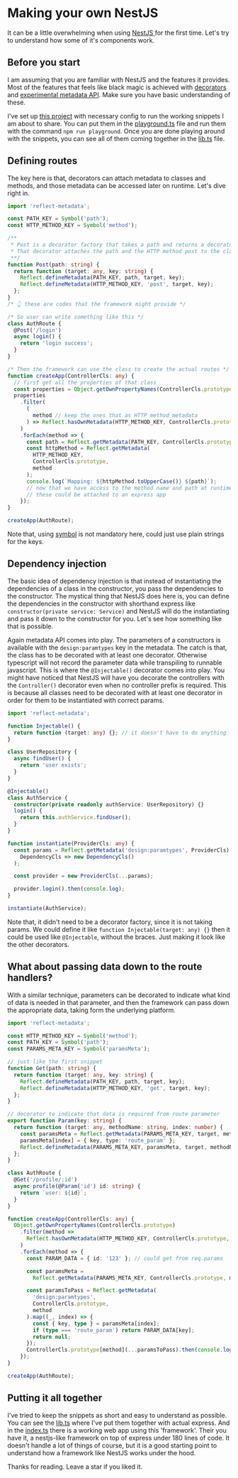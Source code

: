 # Making your own NestJS

It can be a little overwhelming when using [NestJS ](https://nestjs.com/) for the first time. Let's try to understand how some of it's components work.

## Before you start

I am assuming that you are familiar with NestJS and the features it provides. Most of the features that feels like black magic is achieved with [decorators](https://www.typescriptlang.org/docs/handbook/decorators.html) and [experimental metadata API](https://github.com/rbuckton/reflect-metadata). Make sure you have basic understanding of these.

I've set up [this project](https://github.com/sjsakib/own-nestjs) with necessary config to run the working snippets I am about to share. You can put them in the [playground.ts](https://github.com/sjsakib/own-nestjs/blob/main/playground.ts) file and run them with the command `npm run playground`. Once you are done playing around with the snippets, you can see all of them coming together in the [lib.ts](https://github.com/sjsakib/own-nestjs/blob/main/lib.ts) file.

## Defining routes

The key here is that, decorators can attach metadata to classes and methods, and those metadata can be accessed later on runtime. Let's dive right in.

```ts
import 'reflect-metadata';

const PATH_KEY = Symbol('path');
const HTTP_METHOD_KEY = Symbol('method');

/**
 * Post is a decorator factory that takes a path and returns a decorator.
 * That decorator attaches the path and the HTTP method post to the class method it is applied to.
 **/
function Post(path: string) {
  return function (target: any, key: string) {
    Reflect.defineMetadata(PATH_KEY, path, target, key);
    Reflect.defineMetadata(HTTP_METHOD_KEY, 'post', target, key);
  };
}
/* 👆 these are codes that the framework might provide */

/* So user can write something like this */
class AuthRoute {
  @Post('/login')
  async login() {
    return 'login success';
  }
}

/* Then the framework can use the class to create the actual routes */
function createApp(ControllerCls: any) {
  // first get all the properties of that class
  const properties = Object.getOwnPropertyNames(ControllerCls.prototype);
  properties
    .filter(
      (
        method // keep the ones that as HTTP method metadata
      ) => Reflect.hasOwnMetadata(HTTP_METHOD_KEY, ControllerCls.prototype, method)
    )
    .forEach(method => {
      const path = Reflect.getMetadata(PATH_KEY, ControllerCls.prototype, method);
      const httpMethod = Reflect.getMetadata(
        HTTP_METHOD_KEY,
        ControllerCls.prototype,
        method
      );
      console.log(`Mapping: ${httpMethod.toUpperCase()} ${path}`);
      // now that we have access to the method name and path at runtime,
      // these could be attached to an express app
    });
}

createApp(AuthRoute);
```

Note that, using [symbol](https://developer.mozilla.org/en-US/docs/Web/JavaScript/Reference/Global_Objects/Symbol) is not mandatory here, could just use plain strings for the keys.

## Dependency injection

The basic idea of dependency injection is that instead of instantiating the dependencies of a class in the constructor, you pass the dependencies to the constructor. The mystical thing that NestJS does here is, you can define the dependencies in the constructor with shorthand express like `constructor(private service: Service)` and NestJS will do the instantiating and pass it down to the constructor for you. Let's see how something like that is possible.

Again metadata API comes into play. The parameters of a constructors is available with the `design:paramtypes` key in the metadata. The catch is that, the class has to be decorated with at least one decorator. Otherwise typescript will not record the parameter data while transpiling to runnable javascript. This is where the `@Injectable()` decorator comes into play. You might have noticed that NestJS will have you decorate the controllers with the `Controller()` decorator even when no controller prefix is required. This is because all classes need to be decorated with at least one decorator in order for them to be instantiated with correct params.

```ts
import 'reflect-metadata';

function Injectable() {
  return function (target: any) {}; // it doesn't have to do anything
}

class UserRepository {
  async findUser() {
    return 'user exists';
  }
}

@Injectable()
class AuthService {
  constructor(private readonly authService: UserRepository) {}
  login() {
    return this.authService.findUser();
  }
}

function instantiate(ProviderCls: any) {
  const params = Reflect.getMetadata('design:paramtypes', ProviderCls).map(
    DependencyCls => new DependencyCls()
  );

  const provider = new ProviderCls(...params);

  provider.login().then(console.log);
}

instantiate(AuthService);
```

Note that, it didn't need to be a decorator factory, since it is not taking params. We could define it like `function Injectable(target: any) {}` then it could be used like `@Injectable`, without the braces. Just making it look like the other decorators.

## What about passing data down to the route handlers?

With a similar technique, parameters can be decorated to indicate what kind of data is needed in that parameter, and then the framework can pass down the appropriate data, taking form the underlying platform.

```ts
import 'reflect-metadata';

const HTTP_METHOD_KEY = Symbol('method');
const PATH_KEY = Symbol('path');
const PARAMS_META_KEY = Symbol('paramsMeta');

// just like the first snippet
function Get(path: string) {
  return function (target: any, key: string) {
    Reflect.defineMetadata(PATH_KEY, path, target, key);
    Reflect.defineMetadata(HTTP_METHOD_KEY, 'get', target, key);
  };
}

// decorator to indicate that data is required from route parameter
export function Param(key: string) {
  return function (target: any, methodName: string, index: number) {
    const paramsMeta = Reflect.getMetadata(PARAMS_META_KEY, target, methodName) ?? {};
    paramsMeta[index] = { key, type: 'route_param' };
    Reflect.defineMetadata(PARAMS_META_KEY, paramsMeta, target, methodName);
  };
}

class AuthRoute {
  @Get('/profile/:id')
  async profile(@Param('id') id: string) {
    return `user: ${id}`;
  }
}

function createApp(ControllerCls: any) {
  Object.getOwnPropertyNames(ControllerCls.prototype)
    .filter(method =>
      Reflect.hasOwnMetadata(HTTP_METHOD_KEY, ControllerCls.prototype, method)
    )
    .forEach(method => {
      const PARAM_DATA = { id: '123' }; // could get from req.params

      const paramsMeta =
        Reflect.getMetadata(PARAMS_META_KEY, ControllerCls.prototype, method) ?? {};

      const paramsToPass = Reflect.getMetadata(
        'design:paramtypes',
        ControllerCls.prototype,
        method
      ).map((_, index) => {
        const { key, type } = paramsMeta[index];
        if (type === 'route_param') return PARAM_DATA[key];
        return null;
      });
      ControllerCls.prototype[method](...paramsToPass).then(console.log);
    });
}

createApp(AuthRoute);
```

## Putting it all together

I've tried to keep the snippets as short and easy to understand as possible. You can see the [lib.ts](/lib.ts) where I've put them together with actual express. And in the [index.ts](./index.ts) there is a working web app using this 'framework'. Their you have it, a nestjs-like framework on top of express under 180 lines of code. It doesn't handle a lot of things of course, but it is a good starting point to understand how a framework like NestJS works under the hood.

Thanks for reading. Leave a star if you liked it.

